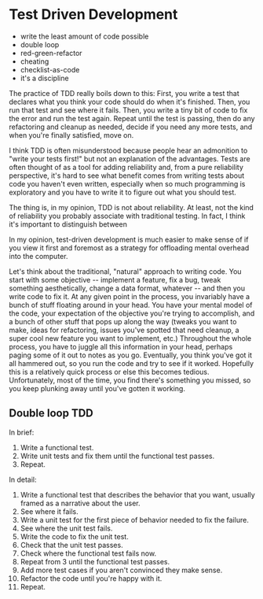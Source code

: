 # Test Driven Development

* write the least amount of code possible
* double loop
* red-green-refactor
* cheating
* checklist-as-code
* it's a discipline

The practice of TDD really boils down to this: First, you write a test that
declares what you think your code should do when it's finished. Then, you run
that test and see where it fails. Then, you write a tiny bit of code to fix the
error and run the test again. Repeat until the test is passing, then do any
refactoring and cleanup as needed, decide if you need any more tests, and when
you're finally satisfied, move on.



I think TDD is often misunderstood because people hear an admonition to "write
your tests first!" but not an explanation of the advantages. Tests are often
thought of as a tool for adding reliability and, from a pure reliability
perspective, it's hard to see what benefit comes from writing tests about code
you haven't even written, especially when so much programming is exploratory and
you have to write it to figure out what you should test.

The thing is, in my opinion, TDD is not about reliability. At least, not the
kind of reliability you probably associate with traditional testing. In fact, I
think it's important to distinguish between 

In my opinion, test-driven
development is much easier to make sense of if you view it first and foremost as
a strategy for offloading mental overhead into the computer.

Let's think about the traditional, "natural" approach to writing code. You start
with some objective -- implement a feature, fix a bug, tweak something
aesthetically, change a data format, whatever -- and then you write code to fix
it. At any given point in the process, you invariably have a bunch of stuff
floating around in your head. You have your mental model of the code, your
expectation of the objective you're trying to accomplish, and a bunch of other
stuff that pops up along the way (tweaks you want to make, ideas for
refactoring, issues you've spotted that need cleanup, a super cool new feature
you want to implement, etc.) Throughout the whole process, you have to juggle
all this information in your head, perhaps paging some of it out to notes as you
go. Eventually, you think you've got it all hammered out, so you run the code
and try to see if it worked. Hopefully this is a relatively quick process or
else this becomes tedious. Unfortunately, most of the time, you find there's
something you missed, so you keep plunking away until you've gotten it working.






## Double loop TDD

In brief:

1. Write a functional test.
2. Write unit tests and fix them until the functional test passes.
3. Repeat.

In detail:

1. Write a functional test that describes the behavior that you want, usually
  framed as a narrative about the user.
2. See where it fails.
3. Write a unit test for the first piece of behavior needed to fix the failure.
4. See where the unit test fails.
5. Write the code to fix the unit test.
6. Check that the unit test passes.
7. Check where the functional test fails now.
8. Repeat from 3 until the functional test passes.
9. Add more test cases if you aren't convinced they make sense.
10. Refactor the code until you're happy with it.
11. Repeat.